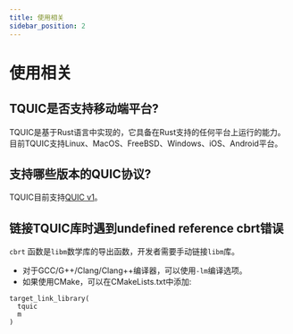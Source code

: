 ```yaml
---
title: 使用相关
sidebar_position: 2
---
```


# 使用相关


## TQUIC是否支持移动端平台?

TQUIC是基于Rust语言中实现的，它具备在Rust支持的任何平台上运行的能力。目前TQUIC支持Linux、MacOS、FreeBSD、Windows、iOS、Android平台。


## 支持哪些版本的QUIC协议?

TQUIC目前支持[QUIC v1](https://datatracker.ietf.org/doc/html/rfc9000)。


## 链接TQUIC库时遇到undefined reference cbrt错误

`cbrt` 函数是`libm`数学库的导出函数，开发者需要手动链接`libm`库。
* 对于GCC/G++/Clang/Clang++编译器，可以使用`-lm`编译选项。
* 如果使用CMake，可以在CMakeLists.txt中添加:

```
target_link_library(
  tquic
  m
)
```
